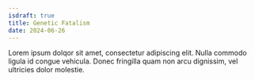 ```yaml
---
isdraft: true
title: Genetic Fatalism
date: 2024-06-26
---
```


Lorem ipsum dolqor sit amet, consectetur adipiscing elit. Nulla
commodo ligula id congue vehicula. Donec fringilla quam non arcu
dignissim, vel ultricies dolor molestie.


